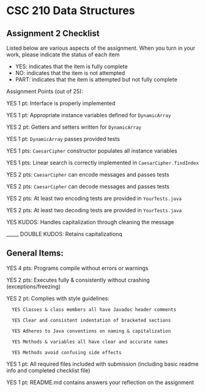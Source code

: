 # CSC 210 Data Structures
## Assignment 2 Checklist

Listed below are various aspects of the assignment.  When you turn in
your work, please indicate the status of each item

- YES: indicates that the item is fully complete
- NO: indicates that the item is not attempted
- PART: indicates that the item is attempted but not fully complete


Assignment Points (out of 25):

YES 1 pt: Interface is properly implemented

YES 1 pt: Appropriate instance variables defined for `DynamicArray`

YES 2 pt: Getters and setters written for `DynamicArray` 

YES 1 pt: `DynamicArray` passes provided tests

YES 1 pts: `CaesarCipher` constructor populates all instance variables

YES 1 pts: Linear search is correctly implemented in `CaesarCipher.findIndex`

YES 2 pts: `CaesarCipher` can encode messages and passes tests

YES 2 pts: `CaesarCipher` can decode messages and passes tests

YES 2 pts: At least two encoding tests are provided in `YourTests.java`

YES 2 pts: At least two decoding tests are provided in `YourTests.java`

YES KUDOS: Handles capitalization through cleaning the message 

_____ DOUBLE KUDOS: Retains capitalizationq

## General Items:

YES 4 pts: Programs compile without errors or warnings 

YES 2 pts: Executes fully & consistently without crashing (exceptions/freezing)

YES 2 pt: Complies with style guidelines:

      YES Classes & class members all have Javadoc header comments 

      YES Clear and consistent indentation of bracketed sections 

      YES Adheres to Java conventions on naming & capitalization 

      YES Methods & variables all have clear and accurate names 

      YES Methods avoid confusing side effects  

YES 1 pt: All required files included with submission (including basic readme info and completed checklist file) 

YES 1 pt: README.md contains answers your reflection on the assignment 